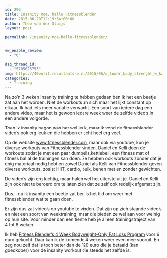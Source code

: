 ```yaml
---
id: 296
title: Insanity moe, hallo Fitnessblender
date: 2015-06-20T12:19:54+00:00
author: Theo van der Sluijs
layout: post

permalink: /insanity-moe-hallo-fitnessblender/


vw_enable_review:
  - "0"

dsq_thread_id:
  - "5705625753"
img: https://40enfit.resultants-e.nl/2015/06/o_lower_body_strenght_w_kandd.jpg
categories:
  - Training
---
```

Na zo&#8217;n 3 weken Insanity training te hebben gedaan ben ik het een beetje zat aan het worden. Niet de workouts an sich maar het lijkt constant op elkaar. Ik had iets meer variatie verwacht. Een soort van iedere dag een andere video, maar het is gewoon iedere week weer de zelfde video&#8217;s in een andere volgorde.

Toen ik insanity begon was het wel leuk, maar ik vond de fitnessblender video&#8217;s ook erg leuk en die hebben er echt heel erg veel. <!--more-->

Op de website www.fitnessblender.com, maar ook via youtube, kun je diverse workouts van Fitnessblender vinden. Daniel en Kelli doen de workouts zodat je met een paar dumbells,kettlebell, een fitness mat of fitness bal al de trainingen kan doen. Ze hebben ook workouts zonder dat je enig materiaal nodig hebt en zowel Daniel als Kelli van Fitnessblender geven diverse workouts, zoals: HIIT, cardio, buik, benen met en zonder gewichten.

De video&#8217;s zijn erg luchtig, maar halen wel het uiterste uit je. Daniel en Kelli zijn ook niet te beroerd om te laten zien dat ze zelf ook redelijk afgemat zijn.

Dus&#8230; nu ik insanity een beetje zat ben is het tijd om weer met fitnessblender wat te gaan doen.

Er zijn dus zat video&#8217;s op youtube te vinden. Dat zijn op zich staande video&#8217;s en niet een soort van weektraining, maar die bieden ze wel aan voor weinig op hun site. Voor minder dan een tientje heb je al een trainingstraject van 4 tot 8 weken.

Ik heb [Fitness Blender&#8217;s 4 Week Bodyweight-Only Fat Loss Program](https://www.fitnessblender.com/plans/fitness-blenders-4-week-bodyweight-only-fat-loss-program) voor 6 euro gekocht. Daar kan ik de komende 4 weken weer even mee vooruit. En zeg nou zelf dat is toch beter dan de 120 euro die je betaald (kan goedkoper) voor de insanity workout die steeds het zelfde is.